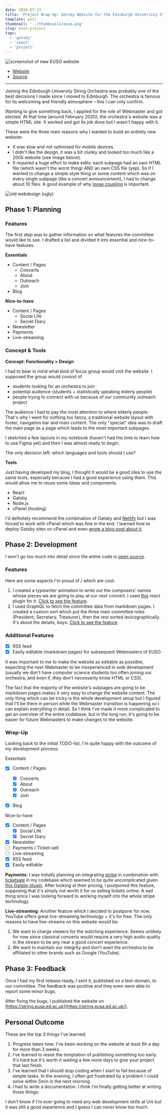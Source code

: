 ```yaml
---
date: 2020-07-12
title: 'Project Wrap-Up: Gatsby Website for the Edinburgh University String Orchestra'
template: post
thumbnail: '../thumbnails/euso.png'
slug: euso-project
tags:
  - 'gatsby'
  - 'react'
  - 'project'
---
```


![screenshot of new EUSO website](../images/euso-new-website.png)

- [Website](https://string.eusa.ed.ac.uk/)
- [Source](https://github.com/Edinburgh-University-String-Orchestra/euso-website)

---

Joining the Edinburgh University String Orchestra was probably one of the best decisions I made since I moved to Edinburgh. The orchestra is famous for its welcoming and friendly atmosphere – this I can only confirm.

Wanting to give something back, I applied for the role of Webmaster and got elected. At that time (around February 2020),
the orchestra's website was a simple HTML site. It worked and got its job done but I wasn't happy with it.

These were the three main reasons why I wanted to build an entirely new website:


  - It was slow and not optimised for mobile devices.
  - I didn't like the design, it was a bit clunky and looked too much like a 2005 website (see image below). 
  - It required a huge effort to make edits: each subpage had an own HTML file (which wasn't the worst thing) AND an own CSS file (yep). So if I wanted to change a simple style thing or some content which was on every single subpage (like a concert announcement), I had to change about 10 files. A good example of why [loose coupling](https://en.wikipedia.org/wiki/Loose_coupling) is important.

![old webdesign (ugly)](../images/euso-old-website.png)

## Phase 1: Planning

### Features

The first step was to gather information on what features the committee would like to see. I drafted a list and divided it into essential and nice-to-have features.

  **Essentials**
  - Content / Pages
    - Concerts
    - About
    - Outreach
    - Join
  - Blog


  **Nice-to-have**
  - Content / Pages
    - Social Life
    - Secret Diary
  - Newsletter
  - Payments
  - Live-streaming

### Concept & Tools

**Concept: Functionality > Design**

I had to bear in mind what kind of focus group would visit the website. I supposed the group would consist of

  - students looking for an orchestra to join
  - potential audience (students + statistically speaking elderly people)
  - people trying to connect with us because of our community outreach project

The audience I had to pay the most attention to where elderly people. That's why I went for nothing too fancy, a traditional website layout with footer, navigation bar and main content. The only "special" idea was to draft the main page as a page which leads to the most important subpages.

I sketched a few layouts in my notebook (haven't had the time to learn how to use Figma yet) and then I was almost ready to begin.

The only decision left: which languages and tools should I use?


**Tools**

Just having developed my blog, I thought it would be a good idea to use the same tools, especially because I had a good experience using them. This would allow me to reuse some ideas and components.

  - React
  - Gatsby
  - Node.js
  - cPanel (hosting)

I'd definitely recommend the combination of Gatsby and [Netlify]() but I was forced to work with cPanel which was fine in the end. I learned how to deploy Gatsby sites on cPanel and even [wrote a blog post about it](/deploy-gatsby-cpanel/).

## Phase 2: Development

I won't go too much into detail since the entire code is [open source](https://github.com/Edinburgh-University-String-Orchestra/euso-website).

### Features

Here are some aspects I'm proud of / which are cool:

  1. I created a typewriter animation to write out the composers' names whose pieces we are going to play at our next concert. I used [this](https://github.com/ianbjorndilling/react-typewriter) react plugin for it. [Click to see the feature](https://string.eusa.ed.ac.uk/).
  2. I used GraphQL to fetch the committee data from markdown pages. I created a custom sort which put the three main committee roles (President, Secretary, Treasurer), then the rest sorted lexicographically. It's about the details, boys. [Click to see the feature](https://string.eusa.ed.ac.uk/committee/).

### Additional Features
  - [x] RSS feed
  - [x] Easily editable (markdown pages) for subsequent Webmasters of EUSO

It was important to me to make the website as editable as possible, expecting the next Webmaster to be inexperienced in web development (usually we don't have computer science students too often joining our orchestra, and even if, they don't necessarily know HTML or CSS).

The fact that the majority of the website's subpages are going to be markdown pages makes it very easy to change the website content. The only thing which can be tricky is the whole development setup but I figured that I'll be there in person while the Webmaster transition is happening so I can explain everything in detail. So I think I've made it more complicated to get an overview of the entire codebase, but in the long run, it's going to be easier for future Webmasters to make changes to the website.

### Wrap-Up

Looking back to the initial TODO-list, I'm quite happy with the outcome of my development process:

Essentials
- [x] Content / Pages
  - [x] Concerts
  - [x] About
  - [x] Outreach
  - [x] Join
- [x] Blog


Nice-to-have
- [x] Content / Pages
  - [x] Social Life
  - [x] Secret Diary
- [x] Newsletter
- [ ] Payments / Ticket-sell
- [ ] Live-streaming
- [x] RSS feed
- [x] Easily editable

**Payments**: I was initially planning on integrating [stripe]() in combination with [ticketsale]() in my codebase which seemed to be quite uncomplicated given [this Gatsby plugin](). After looking at their pricing, I postponed this feature, supposing that it's simply not worth it for us selling tickets online. A sad thing since I was looking forward to working myself into the whole stripe technology.

**Live-streaming**: Another feature which I decided to postpone for now. YouTube offers great live-streaming technology + it's for free. The only reasons to have live-streams on this website would be:

  1. We want to charge viewers for the watching experience. Seems unlikely for now since classical concerts would require a very high audio quality in the stream to be any near a good concert experience.
  2. We want to maintain our integrity and don't want the orchestra to be affiliated to other brands such as Google (YouTube).

## Phase 3: Feedback

Once I had my first release ready, I sent it, published on a test-domain, to our committee. The feedback was positive and they even were able to report some minor bugs.

After fixing the bugs, I published the website on [https://string.eusa.ed.ac.uk](https://string.eusa.ed.ac.uk/).

## Personal Outcome

These are the top 3 things I've learned:

  1. Progress takes time. I've been working on the website at least 6h a day for more than 3 weeks.
  2. I've learned to resist the temptation of publishing something too early. It's hard but it's worth it waiting a few more days to give your project that last finish.
  3. I've learned that I should stop coding when I start to fail because of simple tasks. In the evening, I often got frustrated by a problem I could solve within 5min in the next morning.
  4. I had to write a documentation. I think I'm finally getting better at writing those things.

I don't know if I'm ever going to need any web development skills at Uni but it was still a good experience and I guess I can never know too much.